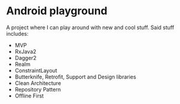 # Android playground

A project where I can play around with new and cool stuff. Said stuff includes:

- MVP
- RxJava2
- Dagger2
- Realm
- ConstraintLayout
- Butterknife, Retrofit, Support and Design libraries
- Clean Architecture
- Repository Pattern
- Offline First